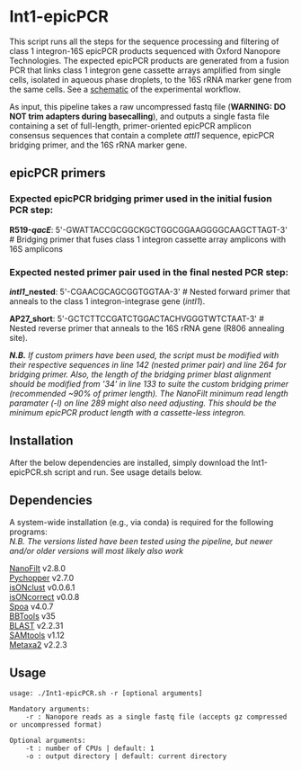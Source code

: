 # Int1-epicPCR


This script runs all the steps for the sequence processing and filtering of class 1 integron-16S epicPCR products sequenced with Oxford Nanopore Technologies. The expected epicPCR products are generated from a fusion PCR that links class 1 integron gene cassette arrays amplified from single cells, isolated in aqueous phase droplets, to the 16S rRNA marker gene from the same cells. See a [schematic](https://github.com/timghaly/Int1-epicPCR/blob/main/epicPCR_schematic.jpg) of the experimental workflow.

As input, this pipeline takes a raw uncompressed fastq file (**WARNING: DO NOT trim adapters during basecalling**), and outputs a single fasta file containing a set of full-length, primer-oriented epicPCR amplicon consensus sequences that contain a complete *attI1* sequence, epicPCR bridging primer, and the 16S rRNA marker gene.

## epicPCR primers
### Expected epicPCR bridging primer used in the initial fusion PCR step:

**R519-*qacE***: 5'-GWATTACCGCGGCKGCTGGCGGAAGGGGCAAGCTTAGT-3' # Bridging primer that fuses class 1 integron cassette array amplicons with 16S amplicons

### Expected nested primer pair used in the final nested PCR step:

***intI1*_nested**: 5'-CGAACGCAGCGGTGGTAA-3' # Nested forward primer that anneals to the class 1 integron-integrase gene (*intI1*).

**AP27_short**: 5'-GCTCTTCCGATCTGGACTACHVGGGTWTCTAAT-3' # Nested reverse primer that anneals to the 16S rRNA gene (R806 annealing site).

***N.B.** If custom primers have been used, the script must be modified with their respective sequences in line 142 (nested primer pair) and line 264 for bridging primer. Also, the length of the bridging primer blast alignment should be modified from '34' in line 133 to suite the custom bridging primer (recommended ~90% of primer length). The NanoFilt minimum read length paramater (-l) on line 289 might also need adjusting. This should be the minimum epicPCR product length with a cassette-less integron.*

## Installation
After the below dependencies are installed, simply download the Int1-epicPCR.sh script and run. See usage details below.

## Dependencies
A system-wide installation (e.g., via conda) is required for the following programs:  
*N.B. The versions listed have been tested using the pipeline, but newer and/or older versions will most likely also work*

[NanoFilt](https://github.com/wdecoster/nanofilt) v2.8.0  
[Pychopper](https://github.com/epi2me-labs/pychopper) v2.7.0  
[isONclust](https://github.com/ksahlin/isONclust) v0.0.6.1  
[isONcorrect](https://github.com/ksahlin/isONcorrect) v0.0.8  
[Spoa](https://github.com/rvaser/spoa) v4.0.7  
[BBTools](https://jgi.doe.gov/data-and-tools/software-tools/bbtools/) v35  
[BLAST](https://blast.ncbi.nlm.nih.gov/Blast.cgi?PAGE_TYPE=BlastDocs&DOC_TYPE=Download) v2.2.31  
[SAMtools](http://www.htslib.org/) v1.12  
[Metaxa2](https://microbiology.se/software/metaxa2/) v2.2.3  


## Usage

```
usage: ./Int1-epicPCR.sh -r [optional arguments]

Mandatory arguments:
    -r : Nanopore reads as a single fastq file (accepts gz compressed or uncompressed format)
    
Optional arguments:
    -t : number of CPUs | default: 1
    -o : output directory | default: current directory
```
